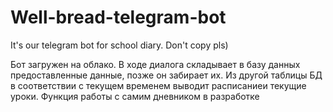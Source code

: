 # Well-bread-telegram-bot
It's our telegram bot for school diary. Don't copy pls)

Бот загружен на облако. В ходе диалога складывает в базу данных предоставленные данные, позже он забирает их. Из другой таблицы БД в соответствии с текущем временем выводит расписаниеи текущие уроки. Функция работы с самим дневником в разработке
